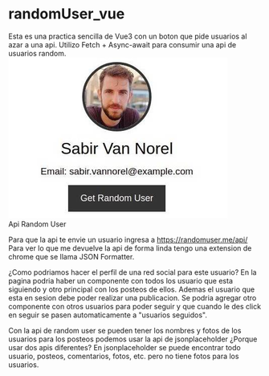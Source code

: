 # randomUser_vue

Esta es una practica sencilla de Vue3 con un boton que pide usuarios al azar a una api.
Utilizo Fetch + Async-await para consumir una api de usuarios random.
<br>
<img src="./randomUser.jpg">
<br>
<a src="https://randomuser.me/">Api Random User</a>

Para que la api te envie un usuario ingresa a https://randomuser.me/api/
Para ver lo que me devuelve la api de forma linda tengo una extension de chrome que se llama JSON Formatter.

¿Como podriamos hacer el perfil de una red social para este usuario?
En la pagina podria haber un componente con todos los usuario que esta siguiendo
y otro principal con los posteos de ellos. Ademas el usuario que esta en sesion debe poder realizar una publicacion.
Se podria agregar otro componente con otros usuarios para poder seguir
y que cuando le des click en seguir se pasen automaticamente a "usuarios seguidos".

Con la api de random user se pueden tener los nombres y fotos de los usuarios
para los posteos podemos usar la api de jsonplaceholder
¿Porque usar dos apis diferentes?
En jsonplaceholder se puede encontrar todo usuario, posteos, comentarios, fotos, etc.
pero no tiene fotos para los usuarios.

